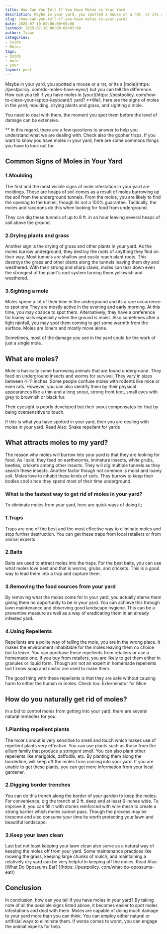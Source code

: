 ```yaml
---
title: How Can You Tell If You Have Moles in Your Yard
description: Maybe in your yard, you spotted a mouse or a rat, or its a mole but you can tell the difference. How can you tell if you have moles in your yard? Well, here...
slug: /how-can-you-tell-if-you-have-moles-in-your-yard/
date: 2025-07-10 00:00:00+00:00
lastmod: 2025-07-10 00:00:00+03:00
author: Isaac
categories:
- Guide
- Moles
tags:
- guide
- mole
- your
layout: post
---
```


Maybe in your yard, you spotted a mouse or a rat, or its a [mole](https: //pestpolicy. com/do-moles-have-eyes/) but you can tell the difference. How can you tell if you have moles in [your](https: //pestpolicy. com/how-to-clean-your-laptop-keyboard/) yard? **Well, here are the signs of moles in the yard; moulding, drying plants and grass, and sighting a mole.

You need to deal with them, the moment you spot them before the level of damage can be extensive.

** In this regard, there are a few questions to answer to help you understand what we are dealing with. Check also the gopher traps. If you want to know you have moles in your yard, here are some commons things you have to look out for.

##  **Common Signs of Moles in Your Yard**

###  1.**Moulding**

The first and the most visible signs of mole infestation in your yard are moldings. These are heaps of soil comes as a result of moles burrowing up the soil from the underground tunnels. From the molds, you are likely to find the opening to the tunnel, though its not a 100% guarantee. Tactically, the moles and raccoons do this when looking for food from underground.

They can dig these tunnels of up to 8 ft. in an hour leaving several heaps of soil above the ground.

###  2.**Drying plants and grass**

Another sign is the drying of grass and other plants in your yard. As the moles burrow underground, they destroy the roots of anything they find on their way. Most tunnels are shallow and easily reach plant roots. This destroys the grass and other plants along the tunnels leaving them dry and weathered. With their strong and sharp claws, moles can tear down even the strongest of the plant's root system turning them yellowish and weathered.

###  3.**Sighting a mole**

Moles spend a lot of their time in the underground and its a rare occurrence to spot one They are mostly active in the evening and early morning. At this time, you may chance to spot them. Alternatively, they have a preference for loamy soils especially when the ground is moist. Also sometimes after a light rainfall, you may spot them coming to get some warmth from the surface. Moles are loners and mostly move alone.

Sometimes, most of the damage you see in the yard could be the work of just a single mole.

##  What are moles?

Mole is basically some burrowing animals that are found underground. They feed on underground insects and worms for survival. They vary in sizes between 4-11 inches. Some people confuse moles with rodents like mice or even rats. However, you can also identify them by their physical appearances like a thin and a long snout, strong front feet, small eyes with grey to brownish or black fur.

Their eyesight is poorly developed but their snout compensates for that by being oversensitive to touch.

If this is what you have spotted in your yard, then you are dealing with moles in your yard. Read Also: Snake repellent for yards

##  **What attracts moles to my yard?**

The reason why moles will burrow into your yard is that they are looking for food. As I said, they feed on earthworms, immature insects, white grubs, beetles, crickets among other insects. They will dig multiple tunnels as they search these insects. Another factor though not common is moist and loamy soil. Moles love to inhabit these kinds of soils. They burrow to keep their bodies cool since they spend most of their time underground.

###  **What is the fastest way to get rid of moles in your yard?**

To eliminate moles from your yard, here are quick ways of doing it;

###  1.**Traps**

Traps are one of the best and the most effective way to eliminate moles and stop further destruction. You can get these traps from local retailers or from animal experts

###  2.**Baits**

Baits are used to attract moles into the traps. For the best baits, you can use what moles love best and that is worms, grubs, and crickets. This is a good way to lead them into a trap and capture them.

###  3.**Removing the food sources from your yard**

By removing what the moles come for in your yard, you actually starve them giving them no opportunity to be in your yard. You can achieve this through lawn maintenance and observing good landscape hygiene. This can be a preventive measure as well as a way of eradicating them in an already infested yard.

###  4.**Using Repellents**

Repellents are a polite way of telling the mole, you are in the wrong place. It makes the environment inhabitable for the moles leaving them no choice but to leave. You can purchase these repellents from retailers or use a homemade one. If you buy from retailers, you are likely to get them either in granules or liquid form. Though am not an expert in homemade repellents but I know soap and castor are used to make them.

The good thing with these repellents is that they are safe without causing harm to either the human or moles. Check too: Exterminator for Mice

##  **How do you naturally get rid of moles?**

In a bid to control moles from getting into your yard, there are several natural remedies for you.

###  1.**Planting repellent plants**

The mole's snout is very sensitive to smell and touch which makes use of repellent plants very effective. You can use plants such as those from the allium family that produce a stringent smell. You can also plant other repellents like marigolds, daffodils, etc. By planting them along the borderline, will keep off the moles from coming into your yard. If you are unable to get these plants, you can get more information from your local gardener.

###  2.**Digging border trenches**

You can do this trench along the border of your garden to keep the moles. For convenience, dig the trench at 2 ft. deep and at least 6 inches wide. To improve it, you can fill it with stones reinforced with wire mesh to create a strong barrier which moles cannot pass. Though the process may be tiresome and also consume your time its worth protecting your lawn and beautiful landscape.

###  3.**Keep your lawn clean**

Last but not least keeping your lawn clean also serve as a natural way of keeping the moles off from your yard. Some maintenance practices like mowing the grass, keeping large chunks of mulch, and maintaining a relatively dry yard can be very helpful in keeping off the moles. Read Also: [What Do Opossums Eat? ](https: //pestpolicy. com/what-do-opossums-eat/)

##  Conclusion

In conclusion, how can you tell if you have moles in your yard? By taking note of all the possible signs listed above, it becomes easier to spot moles infestations and deal with them. Moles are capable of doing much damage to your yard more than you can think. You can employ either natural or artificial ways to eliminate them. If worse comes to worst, you can engage the animal experts for help.
